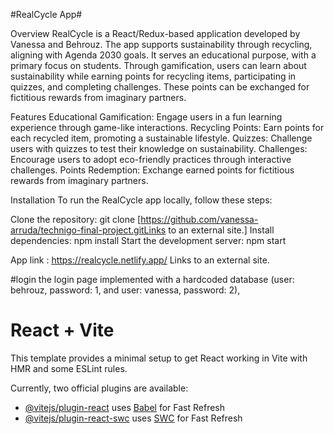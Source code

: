 #RealCycle App#


Overview
RealCycle is a React/Redux-based application developed by Vanessa and Behrouz. The app supports sustainability through recycling, aligning with Agenda 2030 goals. It serves an educational purpose, with a primary focus on students. Through gamification, users can learn about sustainability while earning points for recycling items, participating in quizzes, and completing challenges. These points can be exchanged for fictitious rewards from imaginary partners.

Features
Educational Gamification: Engage users in a fun learning experience through game-like interactions.
Recycling Points: Earn points for each recycled item, promoting a sustainable lifestyle.
Quizzes: Challenge users with quizzes to test their knowledge on sustainability.
Challenges: Encourage users to adopt eco-friendly practices through interactive challenges.
Points Redemption: Exchange earned points for fictitious rewards from imaginary partners.


Installation
To run the RealCycle app locally, follow these steps:

Clone the repository: git clone [https://github.com/vanessa-arruda/technigo-final-project.gitLinks to an external site.]
Install dependencies: npm install
Start the development server: npm start

App link :
https://realcycle.netlify.app/  Links to an external site.

#login
 the login page implemented  with a hardcoded database (user: behrouz, password: 1, and user: vanessa, password: 2),



# React + Vite

This template provides a minimal setup to get React working in Vite with HMR and some ESLint rules.

Currently, two official plugins are available:

- [@vitejs/plugin-react](https://github.com/vitejs/vite-plugin-react/blob/main/packages/plugin-react/README.md) uses [Babel](https://babeljs.io/) for Fast Refresh
- [@vitejs/plugin-react-swc](https://github.com/vitejs/vite-plugin-react-swc) uses [SWC](https://swc.rs/) for Fast Refresh
